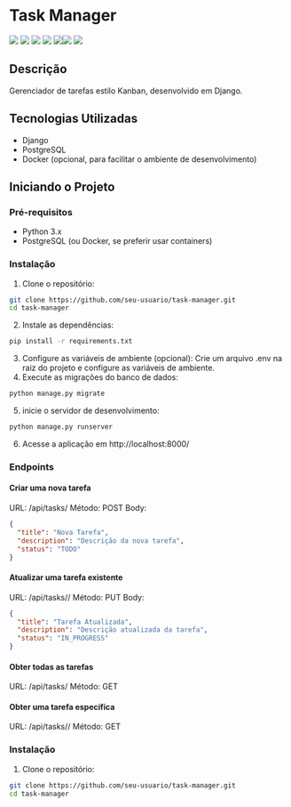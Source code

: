 # Task Manager
<img src="https://img.shields.io/static/v1?label=Task%20Manager&message=Project&color=4CAF50&style=plastic"/>
<img src="https://img.shields.io/static/v1?label=Kanban&message=Methodology&color=0074E8&style=plastic"/>
<img src="https://img.shields.io/static/v1?label=Docker&message=Containerization&color=2496ED&style=plastic&logo=docker"/>
<img src="https://img.shields.io/static/v1?label=Python&message=Programming%20Language&color=3776AB&style=plastic&logo=python"/>
<img src="https://img.shields.io/static/v1?label=PostgreSQL&message=Database&color=336791&style=plastic&logo=postgresql"/><img src="https://img.shields.io/static/v1?label=Django&message=Framework&color=092E20&style=plastic&logo=django"/>
<img src="https://img.shields.io/static/v1?label=Status&message=Em%20Desenvolvimento&color=yellow&style=plastic"/>

## Descrição
Gerenciador de tarefas estilo Kanban, desenvolvido em Django.

## Tecnologias Utilizadas
- Django
- PostgreSQL
- Docker (opcional, para facilitar o ambiente de desenvolvimento)

## Iniciando o Projeto

### Pré-requisitos
- Python 3.x
- PostgreSQL (ou Docker, se preferir usar containers)

### Instalação
1. Clone o repositório:

```bash
git clone https://github.com/seu-usuario/task-manager.git
cd task-manager
```

2. Instale as dependências:

```sh
pip install -r requirements.txt
```
3. Configure as variáveis de ambiente (opcional):
Crie um arquivo .env na raiz do projeto e configure as variáveis de ambiente.
4. Execute as migrações do banco de dados:
```sh
python manage.py migrate
```
5. inicie o servidor de desenvolvimento:
```sh
python manage.py runserver
```
6. Acesse a aplicação em http://localhost:8000/

### Endpoints

#### Criar uma nova tarefa
URL: /api/tasks/
Método: POST
Body:
```json
{
  "title": "Nova Tarefa",
  "description": "Descrição da nova tarefa",
  "status": "TODO"
}
```

#### Atualizar uma tarefa existente
URL: /api/tasks/<id>/
Método: PUT
Body:
```json
{
  "title": "Tarefa Atualizada",
  "description": "Descrição atualizada da tarefa",
  "status": "IN_PROGRESS"
}
```

####  Obter todas as tarefas
URL: /api/tasks/
Método: GET

#### Obter uma tarefa específica
URL: /api/tasks/<id>/
Método: GET

### Instalação
1. Clone o repositório:
```bash
git clone https://github.com/seu-usuario/task-manager.git
cd task-manager
```
